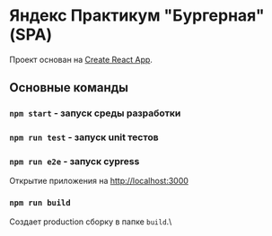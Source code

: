 # Яндекс Практикум "Бургерная" (SPA)

Проект основан на [Create React App](https://github.com/facebook/create-react-app).

## Основные команды
### `npm start` - запуск среды разработки
### `npm run test` - запуск unit тестов
### `npm run e2e` - запуск cypress

Открытие приложения на [http://localhost:3000](http://localhost:3000)

### `npm run build`

Создает production сборку в папке `build`.\

